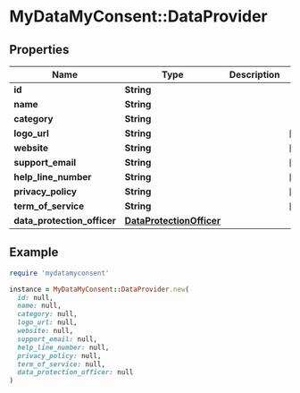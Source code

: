 # MyDataMyConsent::DataProvider

## Properties

| Name | Type | Description | Notes |
| ---- | ---- | ----------- | ----- |
| **id** | **String** |  |  |
| **name** | **String** |  |  |
| **category** | **String** |  |  |
| **logo_url** | **String** |  | [optional] |
| **website** | **String** |  | [optional] |
| **support_email** | **String** |  | [optional] |
| **help_line_number** | **String** |  | [optional] |
| **privacy_policy** | **String** |  | [optional] |
| **term_of_service** | **String** |  | [optional] |
| **data_protection_officer** | [**DataProtectionOfficer**](DataProtectionOfficer.md) |  |  |

## Example

```ruby
require 'mydatamyconsent'

instance = MyDataMyConsent::DataProvider.new(
  id: null,
  name: null,
  category: null,
  logo_url: null,
  website: null,
  support_email: null,
  help_line_number: null,
  privacy_policy: null,
  term_of_service: null,
  data_protection_officer: null
)
```

